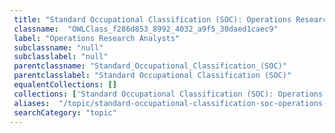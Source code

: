 ```yaml
--- 
 title: "Standard Occupational Classification (SOC): Operations Research Analysts" 
 classname:  "OWLClass_f286d853_8992_4032_a9f5_30daed1caec9" 
 label: "Operations Research Analysts" 
 subclassname: "null" 
 subclasslabel: "null" 
 parentclassname: "Standard_Occupational_Classification_(SOC)" 
 parentclasslabel: "Standard Occupational Classification (SOC)" 
 equalentCollections: [] 
 collections: ['Standard Occupational Classification (SOC): Operations Research Analysts']
 aliases:  "/topic/standard-occupational-classification-soc-operations-research-analysts"  
 searchCategory: "topic" 
---
```

